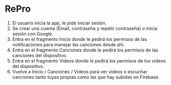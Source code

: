 # RePro
1. El usuario inicia la app, le pide iniciar sesión.
2. Se crear una cuenta (Email, contraseña y repetir contraseña) o inicia sesión con Google.
3. Entra en el fragmento Inicio donde le pedirá los permisos de las notificaciones para manejar las canciones desde ahí.
4. Entra en el fragmento Canciones donde le pedirá los permisos de las canciones del dispositivo.
5. Entra en el fragmento Videos donde le pedirá los permisos de los videos del dispositivo.
6. Vuelve a Inicio / Canciones / Videos para ver videos o escuchar canciones tanto tuyas propias como las que hay subidas en Firebase.
